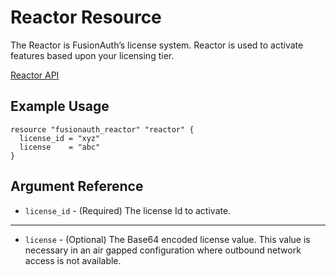 # Reactor Resource

The Reactor is FusionAuth’s license system. Reactor is used to activate features based upon your licensing tier.

[Reactor API](https://fusionauth.io/docs/v1/tech/apis/reactor)

## Example Usage

```hcl
resource "fusionauth_reactor" "reactor" {
  license_id = "xyz"
  license    = "abc"
}
```

## Argument Reference

* `license_id` - (Required) The license Id to activate.

---

* `license` - (Optional) The Base64 encoded license value. This value is necessary in an air gapped configuration where outbound network access is not available.

